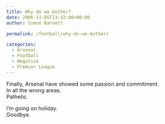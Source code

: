 ```yaml
---
title: Why do we bother?
date: 2006-11-05T23:32:00+00:00
author: Simon Barnett

permalink: /football/why-do-we-bother/

categories:
  - Arsenal
  - Football
  - Negative
  - Premier League
---
```

Finally, Arsenal have showed some passion and commitment.  
In all the wrong areas.  
Pathetic.

I&#8217;m going on holiday.  
Goodbye.
